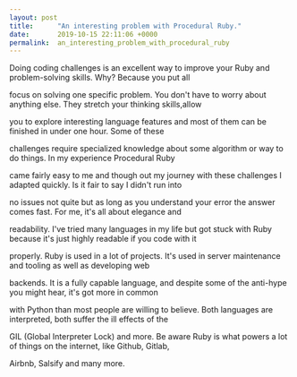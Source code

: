 ```yaml
---
layout: post
title:      "An interesting problem with Procedural Ruby."
date:       2019-10-15 22:11:06 +0000
permalink:  an_interesting_problem_with_procedural_ruby
---
```




Doing coding challenges is an excellent way to improve your Ruby and problem-solving skills. Why? Because you put  all 

focus on solving one specific problem. You don't have to worry about anything else. They stretch your thinking skills,allow 

you to explore interesting language features and most of them can be finished in under one hour. Some of these 

challenges require specialized knowledge about some algorithm or way to do things. In my experience Procedural Ruby 

came fairly easy to me and though out my journey with these challenges I adapted quickly. Is it fair to say I didn't run into 

no issues not quite but as long as you understand your error the answer comes fast. For me, it's all about elegance and 

readability. I've tried many languages in my life but got stuck with Ruby because it's just highly readable if you code with it

properly. Ruby is used in a lot of projects. It's used in server maintenance and tooling as well as developing web 

backends. It is a fully capable language, and despite some of the anti-hype you might hear, it's got more in common

with Python than most people are willing to believe. Both languages are interpreted, both suffer the ill effects of the

GIL (Global Interpreter Lock) and more. Be aware Ruby is what powers a lot of things on the internet, like Github, Gitlab,

Airbnb, Salsify and many more.






